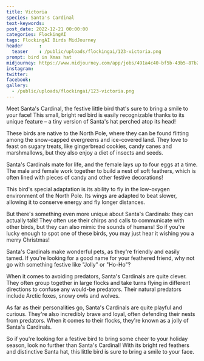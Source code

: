 ```yaml
---
title: Victoria
species: Santa's Cardinal
text-keywords: 
post_date: 2022-12-21 00:00:00
categories: FlockingAI
tags: FlockingAI Birds MidJourney 
header      :
  teaser    : /public/uploads/flockingai/123-victoria.png
prompt: bird in Xmas hat
midjourney: https://www.midjourney.com/app/jobs/491a4c40-bf5b-43b5-87b2-f2d104f7ba85
instagram: 
twitter: 
facebook: 
gallery: 
  - /public/uploads/flockingai/123-victoria.png
---
```


Meet Santa's Cardinal, the festive little bird that's sure to bring a smile to your face! This small, bright red bird is easily recognizable thanks to its unique feature – a tiny version of Santa's hat perched atop its head!

These birds are native to the North Pole, where they can be found flitting among the snow-capped evergreens and ice-covered land. They love to feast on sugary treats, like gingerbread cookies, candy canes and marshmallows, but they also enjoy a diet of insects and seeds.

Santa's Cardinals mate for life, and the female lays up to four eggs at a time. The male and female work together to build a nest of soft feathers, which is often lined with pieces of candy and other festive decorations!

This bird's special adaptation is its ability to fly in the low-oxygen environment of the North Pole. Its wings are adapted to beat slower, allowing it to conserve energy and fly longer distances.

But there's something even more unique about Santa's Cardinals: they can actually talk! They often use their chirps and calls to communicate with other birds, but they can also mimic the sounds of humans! So if you're lucky enough to spot one of these birds, you may just hear it wishing you a merry Christmas!

Santa's Cardinals make wonderful pets, as they're friendly and easily tamed. If you're looking for a good name for your feathered friend, why not go with something festive like "Jolly" or "Ho-Ho"?

When it comes to avoiding predators, Santa's Cardinals are quite clever. They often group together in large flocks and take turns flying in different directions to confuse any would-be predators. Their natural predators include Arctic foxes, snowy owls and wolves.

As far as their personalities go, Santa's Cardinals are quite playful and curious. They're also incredibly brave and loyal, often defending their nests from predators. When it comes to their flocks, they're known as a jolly of Santa's Cardinals.

So if you're looking for a festive bird to bring some cheer to your holiday season, look no further than Santa's Cardinal! With its bright red feathers and distinctive Santa hat, this little bird is sure to bring a smile to your face.
